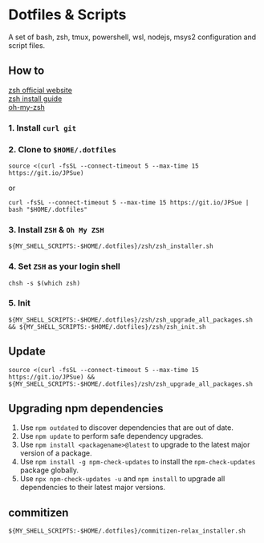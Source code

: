 # Dotfiles & Scripts
A set of bash, zsh, tmux, powershell, wsl, nodejs, msys2 configuration and script files.


## How to
[zsh official website](http://zsh.sourceforge.net)  
[zsh install guide](https://github.com/robbyrussell/oh-my-zsh/wiki/Installing-ZSH)  
[oh-my-zsh](https://ohmyz.sh/)

### 1. Install `curl git`

### 2. Clone to `$HOME/.dotfiles`
`source <(curl -fsSL --connect-timeout 5 --max-time 15 https://git.io/JPSue)`

or

`curl -fsSL --connect-timeout 5 --max-time 15 https://git.io/JPSue | bash "$HOME/.dotfiles"`

### 3. Install `ZSH` & `Oh My ZSH`
`${MY_SHELL_SCRIPTS:-$HOME/.dotfiles}/zsh/zsh_installer.sh`

### 4. Set `ZSH` as your login shell
`chsh -s $(which zsh)`

### 5. Init
`${MY_SHELL_SCRIPTS:-$HOME/.dotfiles}/zsh/zsh_upgrade_all_packages.sh && ${MY_SHELL_SCRIPTS:-$HOME/.dotfiles}/zsh/zsh_init.sh`

## Update
`source <(curl -fsSL --connect-timeout 5 --max-time 15 https://git.io/JPSue) && ${MY_SHELL_SCRIPTS:-$HOME/.dotfiles}/zsh/zsh_upgrade_all_packages.sh`

## Upgrading npm dependencies
1. Use `npm outdated` to discover dependencies that are out of date.
2. Use `npm update` to perform safe dependency upgrades.
3. Use `npm install <packagename>@latest` to upgrade to the latest major version of a package.
4. Use `npm install -g npm-check-updates` to install the `npm-check-updates` package globally.
5. Use `npx npm-check-updates -u` and `npm install` to upgrade all dependencies to their latest major versions.

## commitizen
`${MY_SHELL_SCRIPTS:-$HOME/.dotfiles}/commitizen-relax_installer.sh`
